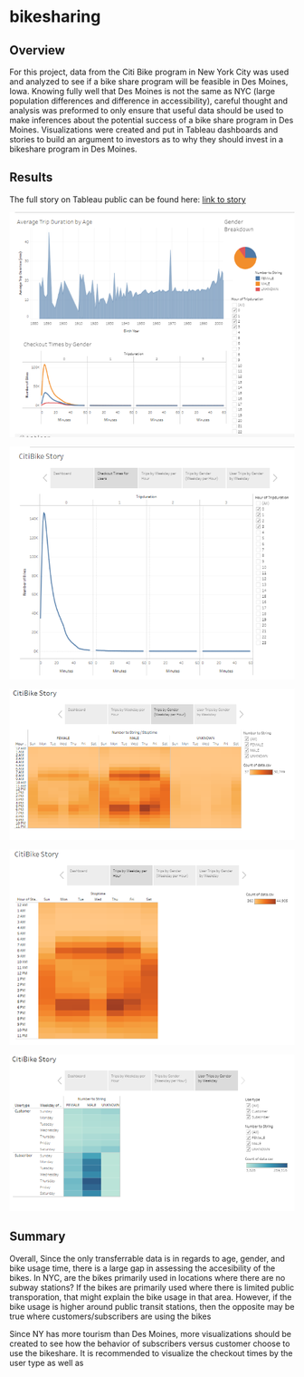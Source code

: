 # bikesharing

## Overview
For this project, data from the Citi Bike program in New York City was used and analyzed to see if a bike share program will be feasible in Des Moines, Iowa. Knowing fully well that Des Moines is not the same as NYC (large population differences and  difference in accessibility), careful thought and analysis was preformed to only ensure that useful data should be used to make inferences about the potential success of a bike share program in Des Moines. Visualizations were created and put in Tableau dashboards and stories to build an argument to investors as to why they should invest in a bikeshare program in Des Moines.   

## Results

The full story on Tableau public can be found here: [link to story](https://public.tableau.com/shared/NF2TX67K3?:display_count=n&:origin=viz_share_link)

![Dashboard](analysis/Dashboard.PNG)

![Checkout Times for Users](analysis/TripsByUsers.PNG)

![Trips By Weekday per Hour](analysis/TripsByGender.PNG)

![Trips by Gender (Weekday per Hour)](analysis/TripsByWeekday.PNG)

![User Trips by Gender](analysis/UserTripsByGender.PNG)



## Summary

Overall, 
Since the only transferrable data is in regards to age, gender, and bike usage time, there is a large gap in assessing the accesibility of the bikes. In NYC, are the bikes primarily used in locations where there are no subway stations? If the bikes are primarily used where there is limited public transporation, that might explain the bike usage in that area. However, if the bike usage is higher around public transit stations, then the opposite may be true where customers/subscribers are using the bikes 

Since NY has more tourism than Des Moines, more visualizations should be created to see how the behavior of subscribers versus customer choose to use the bikeshare. It is recommended to visualize the checkout times by the user type as well as 